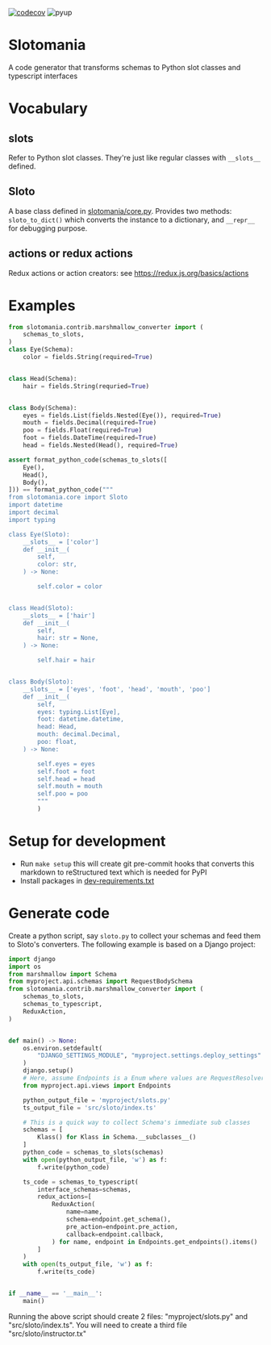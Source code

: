 [![codecov](https://codecov.io/gh/conanfanli/slotomania/branch/master/graph/badge.svg)](https://codecov.io/gh/conanfanli/slotomania)
![pyup](https://pyup.io/repos/github/conanfanli/slotomania/shield.svg)

# Slotomania
A code generator that transforms schemas to Python slot classes and typescript interfaces

# Vocabulary
## slots
Refer to Python slot classes. They're just like regular classes with `__slots__` defined.

## Sloto
A base class defined in [slotomania/core.py](./slotomania.core.py).
Provides two methods: `sloto_to_dict()` which converts the instance to a dictionary, and `__repr__` for debugging purpose.

## actions or redux actions
Redux actions or action creators: see https://redux.js.org/basics/actions

# Examples

```Python
from slotomania.contrib.marshmallow_converter import (
    schemas_to_slots,
)
class Eye(Schema):
    color = fields.String(required=True)


class Head(Schema):
    hair = fields.String(requried=True)


class Body(Schema):
    eyes = fields.List(fields.Nested(Eye()), required=True)
    mouth = fields.Decimal(required=True)
    poo = fields.Float(required=True)
    foot = fields.DateTime(required=True)
    head = fields.Nested(Head(), required=True)

assert format_python_code(schemas_to_slots([
    Eye(),
    Head(),
    Body(),
])) == format_python_code("""
from slotomania.core import Sloto
import datetime
import decimal
import typing

class Eye(Sloto):
    __slots__ = ['color']
    def __init__(
        self,
        color: str,
    ) -> None:

        self.color = color


class Head(Sloto):
    __slots__ = ['hair']
    def __init__(
        self,
        hair: str = None,
    ) -> None:

        self.hair = hair


class Body(Sloto):
    __slots__ = ['eyes', 'foot', 'head', 'mouth', 'poo']
    def __init__(
        self,
        eyes: typing.List[Eye],
        foot: datetime.datetime,
        head: Head,
        mouth: decimal.Decimal,
        poo: float,
    ) -> None:

        self.eyes = eyes
        self.foot = foot
        self.head = head
        self.mouth = mouth
        self.poo = poo
        """
        )
```

# Setup for development
- Run `make setup` this will create git pre-commit hooks that converts this markdown to reStructured text which is needed for PyPI
- Install packages in [dev-requirements.txt](./dev-requirements.txt)

# Generate code
Create a python script, say `sloto.py` to collect your schemas and feed them to Sloto's converters.
The following example is based on a Django project:
```python
import django
import os
from marshmallow import Schema
from myproject.api.schemas import RequestBodySchema
from slotomania.contrib.marshmallow_converter import (
    schemas_to_slots,
    schemas_to_typescript,
    ReduxAction,
)


def main() -> None:
    os.environ.setdefault(
        "DJANGO_SETTINGS_MODULE", "myproject.settings.deploy_settings"
    )
    django.setup()
    # Here, assume Endpoints is a Enum where values are RequestResolver classes
    from myproject.api.views import Endpoints

    python_output_file = 'myproject/slots.py'
    ts_output_file = 'src/sloto/index.ts'

    # This is a quick way to collect Schema's immediate sub classes
    schemas = [
        Klass() for Klass in Schema.__subclasses__()
    ]
    python_code = schemas_to_slots(schemas)
    with open(python_output_file, 'w') as f:
        f.write(python_code)

    ts_code = schemas_to_typescript(
        interface_schemas=schemas,
        redux_actions=[
            ReduxAction(
                name=name,
                schema=endpoint.get_schema(),
                pre_action=endpoint.pre_action,
                callback=endpoint.callback,
            ) for name, endpoint in Endpoints.get_endpoints().items()
        ]
    )
    with open(ts_output_file, 'w') as f:
        f.write(ts_code)


if __name__ == '__main__':
    main()
```
Running the above script should create 2 files: "myproject/slots.py" and "src/sloto/index.ts".
You will need to create a third file "src/sloto/instructor.tx"
